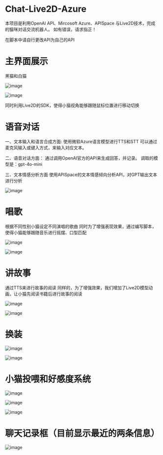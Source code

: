 # Chat-Live2D-Azure

本项目是利用OpenAI API、Mircosoft Azure、APISpace 与Live2D技术，完成的猫咪对话交流机器人。
如有错误，请求指正！

在脚本中请自行更改API为自己的API

  
# 主界面展示

黑猫和白猫

![image](https://github.com/user-attachments/assets/741eb9c9-3564-41b0-b4ce-880097b45b9a)

![image](https://github.com/user-attachments/assets/97b57497-05c1-4753-a8c8-ad4085785e3c)

同时利用Live2D的SDK，使得小猫视角能够跟随鼠标位置进行移动切换

# 语音对话

一、文本输入和语言合成方面:
  使用微软Azure语言模型进行TTS和STT
  可以通过麦克风输入或键入方式，来输入对应文本。

二、语音对话方面：
通过调用OpenAI官方的API来生成回答，并记录。
调取的模型是：gpt-4o-mini

三、文本情感分析方面
使用APISpace的文本情感倾向分析API，对GPT输出文本进行分析

![image](https://github.com/user-attachments/assets/db0a557f-419c-48bb-856d-64c9576220a0)

# 唱歌
根据不同性别小猫设定不同演唱的歌曲
同时为了增强表现效果，通过编写脚本，使得小猫能够跟随音乐进行摇摆、口型匹配

![image](https://github.com/user-attachments/assets/f555b76b-4c4e-4f5d-8f4c-57f39728fbd4)

![image](https://github.com/user-attachments/assets/7f1e701b-e973-4bf8-9cd2-3b9a1d20e831)

# 讲故事
通过TTS来进行故事的阅读
同样的，为了增强效果，我们增加了Live2D模型动画，让小猫先阅读书籍后进行故事的阅读

![image](https://github.com/user-attachments/assets/ff11729f-3259-48de-9c56-4852fc201b10)

![image](https://github.com/user-attachments/assets/6519d3ff-8014-4c5f-a37f-0c49f7e2095f)

# 换装

![image](https://github.com/user-attachments/assets/6a510554-5001-4d9c-a0ff-0351f3b0f47f)

![image](https://github.com/user-attachments/assets/d5b96cff-f430-4796-b4f6-5e9ba0d45f0c)

# 小猫投喂和好感度系统

![image](https://github.com/user-attachments/assets/3a9ec149-0cec-44c5-8502-024838a3c28b)

![image](https://github.com/user-attachments/assets/4db761cf-106e-4055-ae2c-5e699a45e65b)

![image](https://github.com/user-attachments/assets/bc713f39-ceda-4bf8-974c-a78c000f3267)

# 聊天记录框（目前显示最近的两条信息）

![image](https://github.com/user-attachments/assets/1af67e54-0db1-4e31-a835-59cae6151533)


